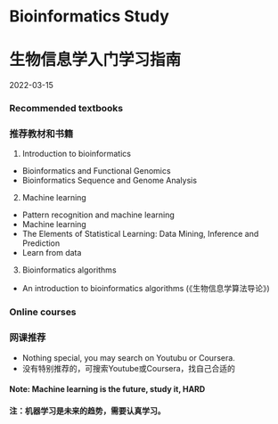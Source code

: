 # Bioinformatics Study
# 生物信息学入门学习指南
2022-03-15

### Recommended textbooks
### 推荐教材和书籍
1. Introduction to bioinformatics
- Bioinformatics and Functional Genomics
- Bioinformatics Sequence and Genome Analysis 

2. Machine learning
- Pattern recognition and machine learning
- Machine learning
- The Elements of Statistical Learning: Data Mining, Inference and Prediction
- Learn from data

3. Bioinformatics algorithms
- An introduction to bioinformatics algorithms (《生物信息学算法导论》)

### Online courses
### 网课推荐
- Nothing special, you may search on Youtubu or Coursera.
- 没有特别推荐的，可搜索Youtube或Coursera，找自己合适的

#### Note: Machine learning is the future, study it, HARD
#### 注：机器学习是未来的趋势，需要认真学习。

